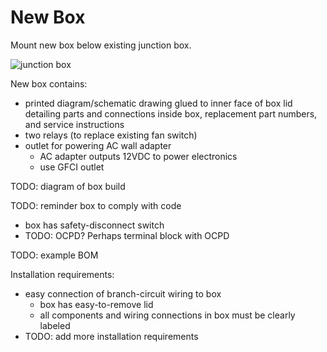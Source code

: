 # New Box

Mount new box below existing junction box.

![junction box](img/junction-box.png)

New box contains:

- printed diagram/schematic drawing glued to inner face of box
  lid detailing parts and connections inside box, replacement
  part numbers, and service instructions
- two relays (to replace existing fan switch)
- outlet for powering AC wall adapter
    - AC adapter outputs 12VDC to power electronics
    - use GFCI outlet

TODO: diagram of box build

TODO: reminder box to comply with code

- box has safety-disconnect switch
- TODO: OCPD? Perhaps terminal block with OCPD

TODO: example BOM

Installation requirements:

- easy connection of branch-circuit wiring to box
    - box has easy-to-remove lid
    - all components and wiring connections in box must be
      clearly labeled
- TODO: add more installation requirements
